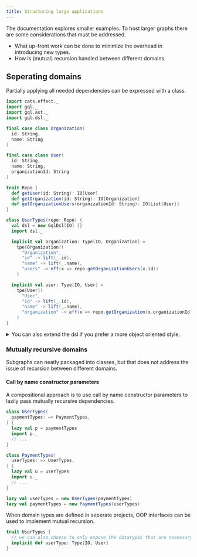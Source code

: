 ```yaml
---
title: Structuring large applications
---
```

The documentation explores smaller examples.
To host larger graphs there are some considerations that must be addressed.
* What up-front work can be done to minimize the overhead in introducing new types.
* How is (mutual) recursion handled between different domains.

## Seperating domains
Partially applying all needed dependencies can be expressed with a class.
```scala mdoc
import cats.effect._
import gql._
import gql.ast._
import gql.dsl._

final case class Organization(
  id: String,
  name: String
)

final case class User(
  id: String,
  name: String,
  organizationId: String
)

trait Repo {
  def getUser(id: String): IO[User]
  def getOrganization(id: String): IO[Organization]
  def getOrganizationUsers(organizationId: String): IO[List[User]]
}

class UserTypes(repo: Repo) {
  val dsl = new GqlDsl[IO] {}
  import dsl._

  implicit val organization: Type[IO, Organization] = 
    tpe[Organization](
      "Organization",
      "id" -> lift(_.id),
      "name" -> lift(_.name),
      "users" -> eff(x => repo.getOrganizationUsers(x.id))
    )

  implicit val user: Type[IO, User] =
    tpe[User](
      "User",
      "id" -> lift(_.id),
      "name" -> lift(_.name),
      "organization" -> eff(x => repo.getOrganization(x.organizationId))
    )
}
```


<details>
  <summary>You can also extend the dsl if you prefer a more object oriented style.</summary>

```scala mdoc:nest
class UserTypes(repo: Repo) extends GqlDsl[IO] {
  // ...
}
```

</details>

### Mutually recursive domains
Subgraphs can neatly packaged into classes, but that does not address the issue of recursion between different domains.
#### Call by name constructor parameters
A compositional approach is to use call by name constructor parameters to lazily pass mutually recursive dependencies.
```scala mdoc:nest
class UserTypes(
  paymentTypes: => PaymentTypes,
) {
  lazy val p = paymentTypes
  import p._
  // ...
}

class PaymentTypes(
  userTypes: => UserTypes,
) {
  lazy val u = userTypes
  import u._
  // ...
}

lazy val userTypes = new UserTypes(paymentTypes)
lazy val paymentTypes = new PaymentTypes(userTypes)
```
When domain types are defined in seperate projects, OOP interfaces can be used to implement mutual recursion.
```scala mdoc:nest
trait UserTypes {
  // we can also choose to only expose the datatypes that are necessary
  implicit def userType: Type[IO, User]
}
```
